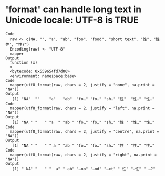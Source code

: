 # 'format' can handle long text in Unicode locale: UTF-8 is TRUE

    Code
      raw <- c(NA, "", "a", "ab", "foo", "food", "short text", "性", "性性", "性?")
      Encoding(raw) <- "UTF-8"
      mapper
    Output
      function (x) 
      x
      <bytecode: 0x559654fd7d00>
      <environment: namespace:base>
    Code
      mapper(utf8_format(raw, chars = 2, justify = "none", na.print = "NA"))
    Output
       [1] "NA"  ""    "a"   "ab"  "fo…" "fo…" "sh…" "性"  "性…" "性…"
    Code
      mapper(utf8_format(raw, chars = 2, justify = "left", na.print = "NA"))
    Output
       [1] "NA " "   " "a  " "ab " "fo…" "fo…" "sh…" "性 " "性…" "性…"
    Code
      mapper(utf8_format(raw, chars = 2, justify = "centre", na.print = "NA"))
    Output
       [1] "NA " "   " " a " "ab " "fo…" "fo…" "sh…" "性 " "性…" "性…"
    Code
      mapper(utf8_format(raw, chars = 2, justify = "right", na.print = "NA"))
    Output
       [1] " NA" "   " "  a" " ab" "…oo" "…od" "…xt" " 性" "…性" " …?"

